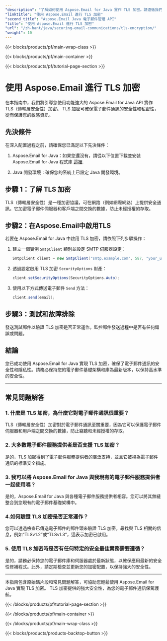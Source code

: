 ```yaml
---
"description": "了解如何使用 Aspose.Email for Java 實作 TLS 加密。請遵循我們提供的逐步指南（包含原始碼和常見問題），以實現安全的電子郵件通訊。"
"linktitle": "使用 Aspose.Email 進行 TLS 加密"
"second_title": "Aspose.Email Java 電子郵件管理 API"
"title": "使用 Aspose.Email 進行 TLS 加密"
"url": "/zh-hant/java/securing-email-communications/tls-encryption/"
"weight": 10
---
```


{{< blocks/products/pf/main-wrap-class >}}

{{< blocks/products/pf/main-container >}}

{{< blocks/products/pf/tutorial-page-section >}}

# 使用 Aspose.Email 進行 TLS 加密


在本指南中，我們將引導您使用功能強大的 Aspose.Email for Java API 實作 TLS（傳輸層安全性）加密。 TLS 加密可確保電子郵件通訊的安全性和私密性，從而保護您的敏感資訊。

## 先決條件

在深入配置過程之前，請確保您已滿足以下先決條件：

1. Aspose.Email for Java：如果您還沒有，請從以下位置下載並安裝 Aspose.Email for Java 程式庫 [這裡](https://releases。aspose.com/email/java/).

2. Java 開發環境：確保您的系統上已設定 Java 開發環境。

## 步驟 1：了解 TLS 加密

TLS（傳輸層安全性）是一種加密協議，可在網路（例如網際網路）上提供安全通訊。它加密電子郵件伺服器和客戶端之間交換的數據，防止未經授權的存取。

## 步驟2：在Aspose.Email中啟用TLS

若要在 Aspose.Email for Java 中啟用 TLS 加密，請依照下列步驟操作：

1. 建立一個實例 `SmtpClient` 類別並設定 SMTP 伺服器設定：

   ```java
   SmtpClient client = new SmtpClient("smtp.example.com", 587, "your_username", "your_password");
   ```

2. 透過設定啟用 TLS 加密 `SecurityOptions` 財產：

   ```java
   client.setSecurityOptions(SecurityOptions.Auto);
   ```

3. 使用以下方式傳送電子郵件 `Send` 方法：

   ```java
   client.send(email);
   ```

## 步驟3：測試和故障排除

發送測試郵件以驗證 TLS 加密是否正常運作。監控郵件發送過程中是否有任何錯誤或問題。

## 結論

您已成功使用 Aspose.Email for Java 實現 TLS 加密，確保了電子郵件通訊的安全性和隱私性。請務必保持您的電子郵件基礎架構和庫為最新版本，以保持高水準的安全性。

---

## 常見問題解答

### 1. 什麼是 TLS 加密，為什麼它對電子郵件通訊很重要？

TLS（傳輸層安全性）加密對於電子郵件通訊至關重要，因為它可以保護電子郵件伺服器和用戶端之間交換的數據，防止竊聽和未經授權的存取。

### 2. 大多數電子郵件服務提供者是否支援 TLS 加密？

是的，TLS 加密得到了電子郵件服務提供者的廣泛支持，並且它被視為電子郵件通訊的標準安全措施。

### 3. 我可以將 Aspose.Email for Java 與我現有的電子郵件服務提供者一起使用嗎？

是的，Aspose.Email for Java 與各種電子郵件服務提供者相容。您可以將其無縫整合到您現有的電子郵件基礎架構中。

### 4.如何驗證 TLS 加密是否正常運作？

您可以透過檢查已傳送電子郵件的郵件頭來驗證 TLS 加密。尋找與 TLS 相關的信息，例如“TLSv1.2”或“TLSv1.3”，這表示加密已啟用。

### 5. 使用 TLS 加密時是否有任何特定的安全最佳實務需要遵循？

是的，請務必保持您的電子郵件庫和伺服器處於最新狀態，以確保應用最新的安全性修補程式。此外，請定期檢查並更新您的加密配置，以保持強大的安全性。

---

本指南包含原始碼片段和常見問題解答，可協助您輕鬆使用 Aspose.Email for Java 實現 TLS 加密。 TLS 加密提供的強大安全性，為您的電子郵件通訊保駕護航。

{{< /blocks/products/pf/tutorial-page-section >}}

{{< /blocks/products/pf/main-container >}}

{{< /blocks/products/pf/main-wrap-class >}}

{{< blocks/products/products-backtop-button >}}